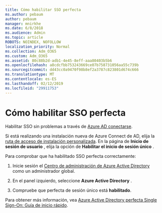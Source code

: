 ```yaml
---
title: Cómo habilitar SSO perfecta
ms.author: pebaum
author: pebaum
manager: mnirkhe
ms.date: 6/8/2018
ms.audience: Admin
ms.topic: article
ROBOTS: NOINDEX, NOFOLLOW
localization_priority: Normal
ms.collection: Adm_O365
ms.custom: Adm_O365
ms.assetid: 80c88b2d-adb1-4e45-8eff-aaa80403b5b6
ms.openlocfilehash: a8cdcfbb753243669ce07b758731056aa55c739b
ms.sourcegitcommit: dd43cc0a9470f98b8ef2a3787c823801d674c666
ms.translationtype: MT
ms.contentlocale: es-ES
ms.lasthandoff: 02/12/2019
ms.locfileid: "29911753"
---
```

# <a name="how-to-enable-seamless-sso"></a>Cómo habilitar SSO perfecta

Habilitar SSO sin problemas a través de [Azure AD conectarse](https://docs.microsoft.com/azure/active-directory/connect/active-directory-aadconnect).
  
Si está realizando una instalación nueva de Azure Connect de AD, elija la [ruta de acceso de instalación personalizada](https://docs.microsoft.com/azure/active-directory/connect/active-directory-aadconnect-get-started-custom). En la página de **Inicio de sesión de usuario** , elija la opción de **Habilitar el inicio de sesión único** . 
  
Para comprobar que ha habilitado SSO perfecta correctamente:
  
1. Inicie sesión el [Centro de administración de Azure Active Directory](https://aad.portal.azure.com) como un administrador global. 
    
2. En el panel izquierdo, seleccione **Azure Active Directory** . 
    
3. Compruebe que perfecta de sesión único está **habilitado**.
    
Para obtener más información, vea [Azure Active Directory perfecta Single Sign-On: Guía de inicio rápido](https://docs.microsoft.com/azure/active-directory/connect/active-directory-aadconnect-sso-quick-start).
  

